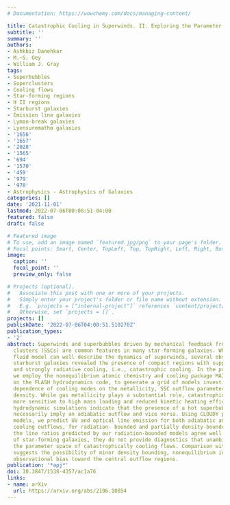 ```yaml
---
# Documentation: https://wowchemy.com/docs/managing-content/

title: Catastrophic Cooling in Superwinds. II. Exploring the Parameter Space
subtitle: ''
summary: ''
authors:
- Ashkbiz Danehkar
- M.~S. Oey
- William J. Gray
tags:
- Superbubbles
- Superclusters
- Cooling flows
- Star-forming regions
- H II regions
- Starburst galaxies
- Emission line galaxies
- Lyman-break galaxies
- Lyensuremathα galaxies
- '1656'
- '1657'
- '2028'
- '1565'
- '694'
- '1570'
- '459'
- '979'
- '978'
- Astrophysics - Astrophysics of Galaxies
categories: []
date: '2021-11-01'
lastmod: 2022-07-06T00:00:51-04:00
featured: false
draft: false

# Featured image
# To use, add an image named `featured.jpg/png` to your page's folder.
# Focal points: Smart, Center, TopLeft, Top, TopRight, Left, Right, BottomLeft, Bottom, BottomRight.
image:
  caption: ''
  focal_point: ''
  preview_only: false

# Projects (optional).
#   Associate this post with one or more of your projects.
#   Simply enter your project's folder or file name without extension.
#   E.g. `projects = ["internal-project"]` references `content/project/deep-learning/index.md`.
#   Otherwise, set `projects = []`.
projects: []
publishDate: '2022-07-06T04:00:51.510270Z'
publication_types:
- '2'
abstract: Superwinds and superbubbles driven by mechanical feedback from super star
  clusters (SSCs) are common features in many star-forming galaxies. While the adiabatic
  fluid model can well describe the dynamics of superwinds, several observations of
  starburst galaxies revealed the presence of compact regions with suppressed superwinds
  and strongly radiative cooling, i.e., catastrophic cooling. In the present study,
  we employ the nonequilibrium atomic chemistry and cooling package MAIHEM, built
  on the FLASH hydrodynamics code, to generate a grid of models investigating the
  dependence of cooling modes on the metallicity, SSC outflow parameters, and ambient
  density. While gas metallicity plays a substantial role, catastrophic cooling is
  more sensitive to high mass loading and reduced kinetic heating efficiency. Our
  hydrodynamic simulations indicate that the presence of a hot superbubble does not
  necessarily imply an adiabatic outflow and vice versa. Using CLOUDY photoionization
  models, we predict UV and optical line emission for both adiabatic and catastrophic
  cooling outflows, for radiation- bounded and partially density-bounded models. Although
  the line ratios predicted by our radiation-bounded models agree well with observations
  of star-forming galaxies, they do not provide diagnostics that unambiguously distinguish
  the parameter space of catastrophically cooling flows. Comparison with observations
  suggests the possibility of minor density bounding, nonequilibrium ionization, and/or
  observational bias toward the central outflow regions.
publication: '*apj*'
doi: 10.3847/1538-4357/ac1a76
links:
- name: arXiv
  url: https://arxiv.org/abs/2106.10854
---
```

